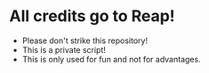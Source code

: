 # All credits go to Reap!

- Please don't strike this repository!
- This is a private script!
- This is only used for fun and not for advantages.
